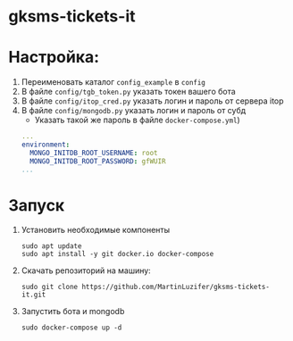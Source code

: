 # gksms-tickets-it

# Настройка:

1. Переименовать каталог `config_example` в `config`  
2. В файле `config/tgb_token.py` указать токен вашего бота
3. В файле `config/itop_cred.py` указать логин и пароль от сервера itop
4. В файле `config/mongodb.py` указать логин и пароль от субд
   - Указать такой же пароль в файле `docker-compose.yml`)
   ```yaml
   ...    
   environment:
     MONGO_INITDB_ROOT_USERNAME: root
     MONGO_INITDB_ROOT_PASSWORD: gfWUIR
   ...
   ```

   
# Запуск

1. Установить необходимые компоненты

       sudo apt update 
       sudo apt install -y git docker.io docker-compose

2. Скачать репозиторий на машину:

       sudo git clone https://github.com/MartinLuzifer/gksms-tickets-it.git

3. Запустить бота и mongodb

       sudo docker-compose up -d
